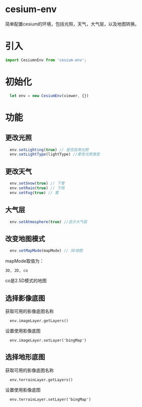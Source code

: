 # cesium-env
简单配置cesium的环境，包括光照，天气，大气层，以及地图转换。


# 引入
``` typescript
import CesiumnEnv from 'cesium-env';
```

# 初始化
```typescript
  let env = new CesiumEnv(viewer, {})
```


# 功能
## 更改光照
```typescript
  env.setLighting(true) // 是否启用光照
  env.setLightType(lightType) //更改光照类型
```


## 更改天气
```typescript
  env.setSnow(true) // 下雪
  env.setRain(true) // 下雨
  env.setFog(true) // 雾
```

## 大气层
```typescript
  env.setAtmosphere(true) //显示大气层
```

## 改变地图模式
```typescript
  env.setMapMode(mapMode) // 3D地图
```
mapMode取值为：
``` 
3D, 2D, co
```
co是2.5D模式的地图


## 选择影像底图

获取可用的影像底图名称
```
  env.imageLayer.getLayers()
```

设置使用影像底图
```
  env.imageLayer.setLayer('bingMap')
```

## 选择地形底图

获取可用的影像底图名称
```
  env.terrainLayer.getLayers()
```

设置使用影像底图
```
  env.terrainLayer.setLayer('bingMap')
```
